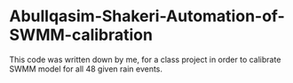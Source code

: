 # Abullqasim-Shakeri-Automation-of-SWMM-calibration
This code was written down by me, for a class project in order to calibrate SWMM model for all 48 given rain events. 
